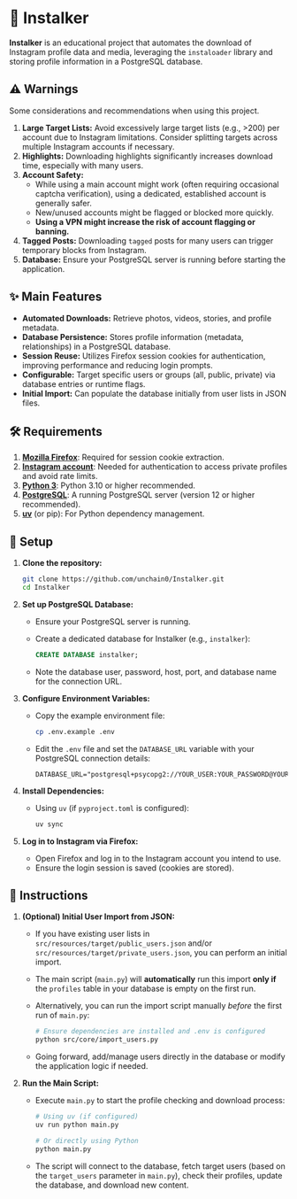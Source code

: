 # 📸 Instalker

**Instalker** is an educational project that automates the download of Instagram profile data and media,
leveraging the `instaloader` library and storing profile information in a PostgreSQL database.

## ⚠️ Warnings

Some considerations and recommendations when using this project.

1. **Large Target Lists:** Avoid excessively large target lists (e.g., >200) per account due to Instagram limitations. Consider splitting targets across multiple Instagram accounts if necessary.
2. **Highlights:** Downloading highlights significantly increases download time, especially with many users.
3. **Account Safety:**
   - While using a main account might work (often requiring occasional captcha verification), using a dedicated, established account is generally safer.
   - New/unused accounts might be flagged or blocked more quickly.
   - **Using a VPN might increase the risk of account flagging or banning.**
4. **Tagged Posts:** Downloading `tagged` posts for many users can trigger temporary blocks from Instagram.
5. **Database:** Ensure your PostgreSQL server is running before starting the application.

## ✨ Main Features

- **Automated Downloads:** Retrieve photos, videos, stories, and profile metadata.
- **Database Persistence:** Stores profile information (metadata, relationships) in a PostgreSQL database.
- **Session Reuse:** Utilizes Firefox session cookies for authentication, improving performance and reducing login prompts.
- **Configurable:** Target specific users or groups (all, public, private) via database entries or runtime flags.
- **Initial Import:** Can populate the database initially from user lists in JSON files.

## 🛠️ Requirements

1. **[Mozilla Firefox](https://www.mozilla.org/en-US/firefox/download/thanks/)**: Required for session cookie extraction.
2. **[Instagram account](https://www.instagram.com/)**: Needed for authentication to access private profiles and avoid rate limits.
3. **[Python 3](https://www.python.org/downloads/)**: Python 3.10 or higher recommended.
4. **[PostgreSQL](https://www.postgresql.org/download/)**: A running PostgreSQL server (version 12 or higher recommended).
5. **[uv](https://docs.astral.sh/uv/#installation)** (or pip): For Python dependency management.

## 🚀 Setup

1. **Clone the repository:**

   ```bash
   git clone https://github.com/unchain0/Instalker.git
   cd Instalker
   ```

2. **Set up PostgreSQL Database:**

   - Ensure your PostgreSQL server is running.
   - Create a dedicated database for Instalker (e.g., `instalker`):

     ```sql
     CREATE DATABASE instalker;
     ```

   - Note the database user, password, host, port, and database name for the connection URL.

3. **Configure Environment Variables:**

   - Copy the example environment file:

     ```bash
     cp .env.example .env
     ```

   - Edit the `.env` file and set the `DATABASE_URL` variable with your PostgreSQL connection details:

     ```dotenv
     DATABASE_URL="postgresql+psycopg2://YOUR_USER:YOUR_PASSWORD@YOUR_HOST:YOUR_PORT/YOUR_DB_NAME"
     ```

4. **Install Dependencies:**

   - Using `uv` (if `pyproject.toml` is configured):

     ```bash
     uv sync
     ```

5. **Log in to Instagram via Firefox:**
   - Open Firefox and log in to the Instagram account you intend to use.
   - Ensure the login session is saved (cookies are stored).

## 📝 Instructions

1. **(Optional) Initial User Import from JSON:**

   - If you have existing user lists in `src/resources/target/public_users.json` and/or `src/resources/target/private_users.json`, you can perform an initial import.
   - The main script (`main.py`) will **automatically** run this import **only if** the `profiles` table in your database is empty on the first run.
   - Alternatively, you can run the import script manually _before_ the first run of `main.py`:

     ```bash
     # Ensure dependencies are installed and .env is configured
     python src/core/import_users.py
     ```

   - Going forward, add/manage users directly in the database or modify the application logic if needed.

2. **Run the Main Script:**

   - Execute `main.py` to start the profile checking and download process:

     ```bash
     # Using uv (if configured)
     uv run python main.py

     # Or directly using Python
     python main.py
     ```

   - The script will connect to the database, fetch target users (based on the `target_users` parameter in `main.py`), check their profiles, update the database, and download new content.
